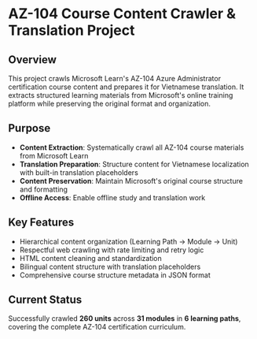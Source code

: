 # AZ-104 Course Content Crawler & Translation Project

## Overview
This project crawls Microsoft Learn's AZ-104 Azure Administrator certification course content and prepares it for Vietnamese translation. It extracts structured learning materials from Microsoft's online training platform while preserving the original format and organization.

## Purpose
- **Content Extraction**: Systematically crawl all AZ-104 course materials from Microsoft Learn
- **Translation Preparation**: Structure content for Vietnamese localization with built-in translation placeholders
- **Content Preservation**: Maintain Microsoft's original course structure and formatting
- **Offline Access**: Enable offline study and translation work

## Key Features
- Hierarchical content organization (Learning Path → Module → Unit)
- Respectful web crawling with rate limiting and retry logic
- HTML content cleaning and standardization
- Bilingual content structure with translation placeholders
- Comprehensive course structure metadata in JSON format

## Current Status
Successfully crawled **260 units** across **31 modules** in **6 learning paths**, covering the complete AZ-104 certification curriculum.